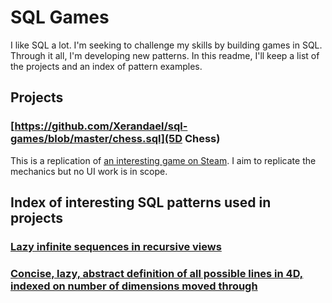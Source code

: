 # SQL Games

I like SQL a lot.  I'm seeking to challenge my skills by building games in SQL.  Through it all, I'm developing new patterns.  In this readme, I'll keep a list of the projects and an index of pattern examples.

## Projects
### [https://github.com/Xerandael/sql-games/blob/master/chess.sql](5D Chess)
This is a replication of [an interesting game on Steam](https://store.steampowered.com/app/1349230/5D_Chess_With_Multiverse_Time_Travel/).  I aim to replicate the mechanics but no UI work is in scope.

## Index of interesting SQL patterns used in projects
### [Lazy infinite sequences in recursive views](https://github.com/Xerandael/sql-games/blob/4e9a34a918a6a629c2b8dae552215dc1653ec109/chess.sql#L3)

### [Concise, lazy, abstract definition of all possible lines in 4D, indexed on number of dimensions moved through](https://github.com/Xerandael/sql-games/blob/4e9a34a918a6a629c2b8dae552215dc1653ec109/chess.sql#L30-L68)
